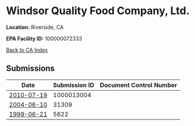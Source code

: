 # Windsor Quality Food Company, Ltd.

**Location:** Riverside, CA

**EPA Facility ID:** 100000072333

[Back to CA Index](../../index.md)

## Submissions

| Date | Submission ID | Document Control Number |
|------|--------------|-------------------------|
| [2010-07-19](submissions/1000013004.md) | 1000013004 |  |
| [2004-06-10](submissions/31309.md) | 31309 |  |
| [1999-06-21](submissions/5622.md) | 5622 |  |
